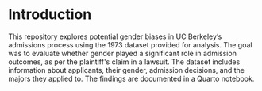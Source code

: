 # Introduction
This repository explores potential gender biases in UC Berkeley’s admissions process using the 1973 dataset provided for analysis. The goal was to evaluate whether gender played a significant role in admission outcomes, as per the plaintiff's claim in a lawsuit. The dataset includes information about applicants, their gender, admission decisions, and the majors they applied to. The findings are documented in a Quarto notebook.
